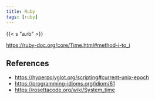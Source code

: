 ```yaml
---
title: Ruby
tags: [ruby]
---
```


{{< s "a.rb" >}}

<https://ruby-doc.org/core/Time.html#method-i-to_i>

## References

- <https://hyperpolyglot.org/scripting#current-unix-epoch>
- <https://programming-idioms.org/idiom/61>
- <https://rosettacode.org/wiki/System_time>
